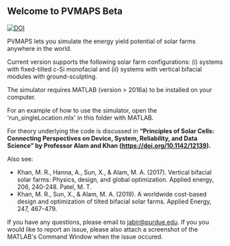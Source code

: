 ## Welcome to PVMAPS Beta 


[![DOI](https://zenodo.org/badge/594789400.svg)](https://zenodo.org/badge/latestdoi/594789400)


PVMAPS lets you simulate the energy yield potential of solar farms anywhere in the world. 

Current version supports the following solar farm configurations: (i) systems with fixed-tilted c-Si monofacial and  (ii) systems with vertical bifacial modules with ground-sculpting.

The simulator requires MATLAB (version > 2016a) to be installed on your computer. 

For an example of how to use the simulator, open the 'run_singleLocation.mlx' in this folder  with MATLAB.

For theory underlying the code is discussed in **“Principles of Solar Cells: Connecting Perspectives on Device, System, Reliability, and Data Science” by Professor Alam and Khan  (https://doi.org/10.1142/12139).** 

Also see: 
 - Khan, M. R., Hanna, A., Sun, X., & Alam, M. A. (2017). Vertical bifacial solar farms: Physics, design, and global optimization. Applied energy, 206, 240-248. Patel, M. T.
 -  Khan, M. R., Sun, X., & Alam, M. A. (2019). A worldwide cost-based design and optimization of tilted bifacial solar farms. Applied Energy, 247, 467-479. 

If you have any questions, please email to jabir@purdue.edu. If you you would like to report an issue, please also attach a screenshot of the MATLAB's Command Window when the issue occured. 
